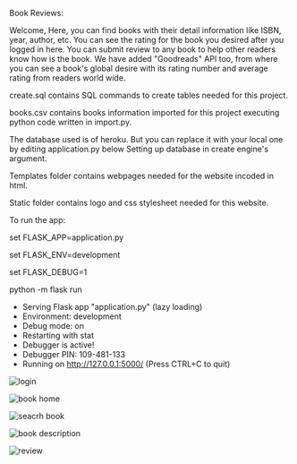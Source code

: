 Book Reviews:

Welcome, Here, you can find books with their detail information like ISBN, year, author, etc. You can see the rating for the book you desired after you logged in here. You can submit review to any book to help other readers know how is the book. We have added "Goodreads" API too, from where you can see a book's global desire with its rating number and average rating from readers world wide. 

create.sql contains SQL commands to create tables needed for this project.

books.csv contains books information imported for this project executing python code written in import.py.

The database used is of heroku. But you can replace it with your local one by editing application.py below Setting up database in create engine's argument.

Templates folder contains webpages needed for the website incoded in html.

Static folder contains logo and css stylesheet needed for this website.

To run the app:

set FLASK_APP=application.py

set FLASK_ENV=development

set FLASK_DEBUG=1

python -m flask run
 * Serving Flask app "application.py" (lazy loading)
 * Environment: development
 * Debug mode: on
 * Restarting with stat
 * Debugger is active!
 * Debugger PIN: 109-481-133
 * Running on http://127.0.0.1:5000/ (Press CTRL+C to quit)

 
![login](https://user-images.githubusercontent.com/39084358/95819722-a386b500-0cf4-11eb-8c52-c82d824fd478.png)


![book home](https://user-images.githubusercontent.com/39084358/95820234-be0d5e00-0cf5-11eb-955c-cf49d7aa218b.png)


![seacrh book](https://user-images.githubusercontent.com/39084358/95820280-d1202e00-0cf5-11eb-87c1-8545f3038171.png)


![book description](https://user-images.githubusercontent.com/39084358/95820312-e006e080-0cf5-11eb-8dab-2d58a4f1f2c3.png)


![review](https://user-images.githubusercontent.com/39084358/95820736-a4b8e180-0cf6-11eb-9a0a-7ccb40d6b82f.png)



